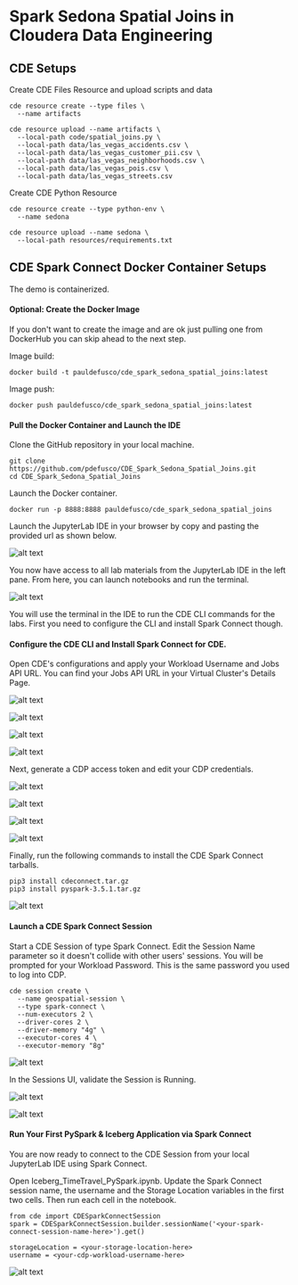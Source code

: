 # Spark Sedona Spatial Joins in Cloudera Data Engineering



## CDE Setups

Create CDE Files Resource and upload scripts and data

```
cde resource create --type files \
  --name artifacts

cde resource upload --name artifacts \
  --local-path code/spatial_joins.py \
  --local-path data/las_vegas_accidents.csv \
  --local-path data/las_vegas_customer_pii.csv \
  --local-path data/las_vegas_neighborhoods.csv \
  --local-path data/las_vegas_pois.csv \
  --local-path data/las_vegas_streets.csv
```

Create CDE Python Resource

```
cde resource create --type python-env \
  --name sedona

cde resource upload --name sedona \
  --local-path resources/requirements.txt
```

## CDE Spark Connect Docker Container Setups

The demo is containerized.

#### Optional: Create the Docker Image

If you don't want to create the image and are ok just pulling one from DockerHub you can skip ahead to the next step.

Image build:

```
docker build -t pauldefusco/cde_spark_sedona_spatial_joins:latest
```

Image push:

```
docker push pauldefusco/cde_spark_sedona_spatial_joins:latest
```

#### Pull the Docker Container and Launch the IDE

Clone the GitHub repository in your local machine.

```
git clone https://github.com/pdefusco/CDE_Spark_Sedona_Spatial_Joins.git
cd CDE_Spark_Sedona_Spatial_Joins
```

Launch the Docker container.

```
docker run -p 8888:8888 pauldefusco/cde_spark_sedona_spatial_joins
```

Launch the JupyterLab IDE in your browser by copy and pasting the provided url as shown below.

![alt text](/img/docker-container-launch.png)

You now have access to all lab materials from the JupyterLab IDE in the left pane. From here, you can launch notebooks and run the terminal.

![alt text](/img/jl-home.png)

You will use the terminal in the IDE to run the CDE CLI commands for the labs. First you need to configure the CLI and install Spark Connect though.

#### Configure the CDE CLI and Install Spark Connect for CDE.

Open CDE's configurations and apply your Workload Username and Jobs API URL. You can find your Jobs API URL in your Virtual Cluster's Details Page.

![alt text](/img/jobs-api-url-1.png)

![alt text](/img/jobs-api-url-2.png)

![alt text](/img/cli-configs-1.png)

![alt text](/img/cli-configs-2.png)

Next, generate a CDP access token and edit your CDP credentials.

![alt text](/img/usr-mgt-1.png)

![alt text](/img/usr-mgt-2.png)

![alt text](/img/usr-mgt-3.png)

![alt text](/img/cdp-credentials.png)

Finally, run the following commands to install the CDE Spark Connect tarballs.

```
pip3 install cdeconnect.tar.gz  
pip3 install pyspark-3.5.1.tar.gz
```

![alt text](/img/install-deps.png)

#### Launch a CDE Spark Connect Session

Start a CDE Session of type Spark Connect. Edit the Session Name parameter so it doesn't collide with other users' sessions. You will be prompted for your Workload Password. This is the same password you used to log into CDP.

```
cde session create \
  --name geospatial-session \
  --type spark-connect \
  --num-executors 2 \
  --driver-cores 2 \
  --driver-memory "4g" \
  --executor-cores 4 \
  --executor-memory "8g"
```

![alt text](/img/launchsess.png)

In the Sessions UI, validate the Session is Running.

![alt text](/img/cde_session_validate_1.png)

![alt text](/img/cde_session_validate_2.png)

#### Run Your First PySpark & Iceberg Application via Spark Connect

You are now ready to connect to the CDE Session from your local JupyterLab IDE using Spark Connect.

Open Iceberg_TimeTravel_PySpark.ipynb. Update the Spark Connect session name, the username and the Storage Location variables in the first two cells. Then run each cell in the notebook.

```
from cde import CDESparkConnectSession
spark = CDESparkConnectSession.builder.sessionName('<your-spark-connect-session-name-here>').get()
```

```
storageLocation = <your-storage-location-here>
username = <your-cdp-workload-username-here>
```

![alt text](/img/runnotebook-1.png)
